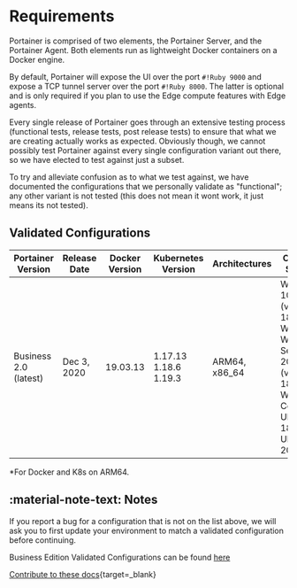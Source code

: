 # Requirements
Portainer is comprised of two elements, the Portainer Server, and the Portainer Agent. Both elements run as lightweight Docker containers on a Docker engine.

By default, Portainer will expose the UI over the port `#!Ruby 9000` and expose a TCP tunnel server over the port `#!Ruby 8000`. The latter is optional and is only required if you plan to use the Edge compute features with Edge agents.


Every single release of Portainer goes through an extensive testing process (functional tests, release tests, post release tests) to ensure that what we are creating actually works as expected. Obviously though, we cannot possibly test Portainer against every single configuration variant out there, so we have elected to test against just a subset.

To try and alleviate confusion as to what we test against, we have documented the configurations that we personally validate as "functional"; any other variant is not tested (this does not mean it wont work, it just means its not tested). 

## Validated Configurations

| Portainer Version     | Release Date | Docker Version | Kubernetes Version    | Architectures | Operating Systems                                                                            |
|-----------------------|--------------|----------------|-----------------------|---------------|----------------------------------------------------------------------------------------------|
| Business 2.0 (latest) | Dec 3, 2020  | 19.03.13       | 1.17.13 1.18.6 1.19.3 | ARM64, x86_64 | Windows 10 (version 1809) + WSL2, Windows Server 2019 (version 1809) + Windows Containers, Ubuntu 18.04 LTS, Ubuntu 20.04.1* |

*For Docker and K8s on ARM64.

## :material-note-text: Notes

If you report a bug for a configuration that is not on the list above, we will ask you to first update your environment to match a validated configuration before continuing.

Business Edition Validated Configurations can be found [here](https://documentation.portainer.io/v2.0/deploy/requirements/)

[Contribute to these docs](https://github.com/portainer/portainer-docs/blob/master/contributing.md){target=_blank}
